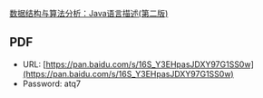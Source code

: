[数据结构与算法分析：Java语言描述(第二版)](https://book.douban.com/subject/3351237/)

## PDF

- URL: [https://pan.baidu.com/s/16S_Y3EHpasJDXY97G1SS0w](https://pan.baidu.com/s/16S_Y3EHpasJDXY97G1SS0w)
- Password: atq7
